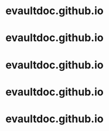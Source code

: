 # evaultdoc.github.io
# evaultdoc.github.io
# evaultdoc.github.io
# evaultdoc.github.io
# evaultdoc.github.io
